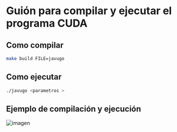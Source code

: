 # Guión para compilar y ejecutar el programa CUDA
## Como compilar

``` bash
make build FILE=javugo
```

## Como ejecutar

```bash
./javugo <parametros >
```

## Ejemplo de compilación y ejecución

![imagen](https://github.com/user-attachments/assets/fc4cad85-b607-4b85-b724-bbeb3e46ccfa)
